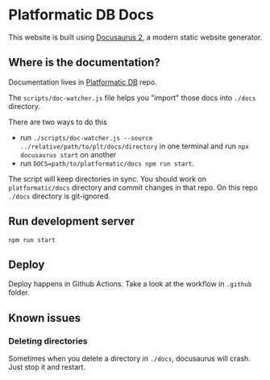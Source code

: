 # Platformatic DB Docs

This website is built using [Docusaurus 2](https://docusaurus.io/), a modern static website generator.

## Where is the documentation?

Documentation lives in [Platformatic DB](https://github.com/platformatic/platformatic/tree/main/docs) repo.

The `scripts/doc-watcher.js` file helps you "import" those docs into `./docs` directory.

There are two ways to do this
  - run `./scripts/doc-watcher.js --source ../relative/path/to/plt/docs/directory` in one terminal and run `npx docusaurus start` on another
  - run `DOCS=path/to/platformatic/docs npm run start`.

The script will keep directories in sync. You should work on `platformatic/docs` directory and commit changes in that repo. On this repo `./docs` directory is git-ignored.

## Run development server

`npm run start`

## Deploy

Deploy happens in Github Actions. Take a look at the workflow in `.github` folder.

## Known issues

### Deleting directories

Sometimes when you delete a directory in `./docs`, docusaurus will crash. Just stop it and restart.
